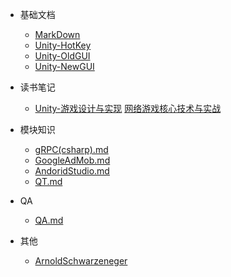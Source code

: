 - 基础文档
  - [MarkDown](MarkDown.md)
  - [Unity-HotKey](/md/Unity/Unity-HotKey.md)
  - [Unity-OldGUI](/md/Unity/Unity-OldGUI.md)
  - [Unity-NewGUI](/md/Unity/Unity-NewGUI.md)

- 读书笔记
  - [Unity-游戏设计与实现](/md/Unity/Unity-游戏设计与实现.md)
    [网络游戏核心技术与实战](/md/Books/网络游戏核心技术与实战.md)

- 模块知识
  - [gRPC(csharp).md](/md/Modules/gRPC(csharp).md)
  - [GoogleAdMob.md](/md/Modules/GoogleAdMob.md)
  - [AndoridStudio.md](/md/Modules/AndoridStudio.md)
  - [QT.md](/md/Modules/QT.md)

- QA
  - [QA.md](/md/QA.md)

- 其他
  - [ArnoldSchwarzeneger](/md/Other/ArnoldSchwarzeneger.md)